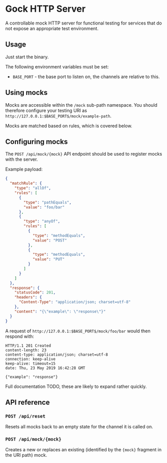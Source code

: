 Gock HTTP Server
================
A controllable mock HTTP server for functional testing for services that do not 
expose an appropriate test environment.

## Usage

Just start the binary.

The following environment variables must be set:

* `BASE_PORT` - the base port to listen on, the channels are relative to this.

## Using mocks

Mocks are accessible within the `/mock` sub-path namespace. You should therefore configure your testing URI as
`http://127.0.0.1:$BASE_PORT$/mock/example-path`.

Mocks are matched based on rules, which is covered below.

## Configuring mocks
The `POST /api/mock/{mock}` API endpoint should be used to register mocks with the server.

Example payload:

```json
{
  "matchRule": {
    "type": "allOf",
    "rules": [
      {
        "type": "pathEquals", 
        "value": "foo/bar" 
      },
      {
        "type": "anyOf",
        "rules": [
          {
            "type": "methodEquals",
            "value": "POST"
          },
          {
            "type": "methodEquals",
            "value": "PUT"
          }
        ]       
      }
    ]
  },
  "response": {
    "statusCode": 201,
    "headers": {
      "Content-Type": "application/json; charset=utf-8"
    },
    "content": "{\"example\": \"response\"}"
  }  
}
```

A request of `http://127.0.0.1:$BASE_PORT$/mock/foo/bar` would then respond with:

```http request
HTTP/1.1 201 Created
content-length: 23
content-type: application/json; charset=utf-8
connection: keep-alive
keep-alive: timeout=15
date: Thu, 23 May 2019 16:42:28 GMT

{"example": "response"}
```

Full documentation TODO, these are likely to expand rather quickly.

## API reference

### `POST /api/reset`
Resets all mocks back to an empty state for the channel it is called on.

### `POST /api/mock/{mock}`
Creates a new or replaces an existing (identified by the `{mock}` fragment in the URI path) mock.
